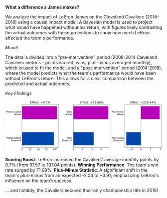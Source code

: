 **What a difference a James makes?**

We analyze the impact of LeBron James on the Cleveland Cavaliers (2014-2018) using a causal impact model. A Bayesian model is used to project what would have happened without his return, with figures likely contrasting the actual outcomes with these projections to show how much LeBron affected the team's performance.

_Model_

The data is divided into a "pre-intervention" period (2009-2014 Cleveland Cavaliers metrics - points scored, wins, plus-minus averaged monthly), which is used to fit the model, and a "post-intervention" period (2014-2018), where the model predicts what the team's performance would have been without LeBron's return. This allows for a clear comparison between the predicted and actual outcomes.

_Key FIndings_

![](https://github.com/maddaleona/sport_projects/blob/main/Causal_impact_and_NBA/James_effect_CI.png)

**Scoring Boost**: LeBron increased the Cavaliers' average monthly points by 9.7% (from 97.57 to 107.04 points).
**Winning Performance**: The team's win rate surged by 71.68%.
**Plus-Minus Statistic**: A significant shift in the team's plus-minus from an expected -3.04 to +3.91, emphasizing LeBron's influence on the team’s success.

... and notably, the Cavaliers secured their only championship title in 2016!












